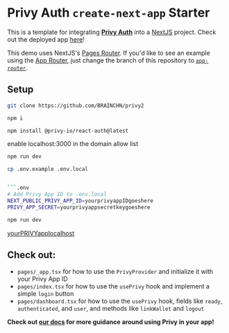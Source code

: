 # Privy Auth `create-next-app` Starter

This is a template for integrating [**Privy Auth**](https://www.privy.io/) into a [NextJS](https://nextjs.org/) project. Check out the deployed app [here](https://create-next-app.privy.io/)!

This demo uses NextJS's [Pages Router](). If you'd like to see an example using the [App Router](https://nextjs.org/docs/app), just change the branch of this repository to [`app-router`](https://github.com/privy-io/create-next-app/tree/app-router). 

## Setup


```sh
git clone https://github.com/BRAINCHN/privy2
```
```sh
npm i 
```
```sh
npm install @privy-io/react-auth@latest
```
enable localhost:3000 in the domain allow list
```sh
npm run dev
```
```sh
cp .env.example .env.local


```.env
# Add Privy App ID to .env.local
NEXT_PUBLIC_PRIVY_APP_ID=yourprivyappIDgoeshere
PRIVY_APP_SECRET=yourprivyappsecretkeygoeshere
```

```sh
npm run dev
```

<a href="http://localhost:3000">yourPRIVYapplocalhost</a>


## Check out:
- `pages/_app.tsx` for how to use the `PrivyProvider` and initialize it with your Privy App ID
- `pages/index.tsx` for how to use the `usePrivy` hook and implement a simple `login` button
- `pages/dashboard.tsx` for how to use the `usePrivy` hook, fields like `ready`, `authenticated`, and `user`, and methods like `linkWallet` and `logout`


**Check out [our docs](https://docs.privy.io/) for more guidance around using Privy in your app!**
